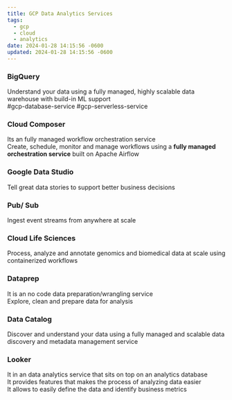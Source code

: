 ```yaml
---
title: GCP Data Analytics Services
tags:
  - gcp
  - cloud
  - analytics
date: 2024-01-28 14:15:56 -0600
updated: 2024-01-28 14:15:56 -0600
---
```


### BigQuery
Understand your data using a fully managed, highly scalable data warehouse with build-in ML support  
#gcp-database-service #gcp-serverless-service 

### Cloud Composer
Its an  fully managed workflow orchestration service  
Create, schedule, monitor and manage workflows using a **fully managed orchestration service** built on Apache Airflow

### Google Data Studio
Tell great data stories to support better business decisions

### Pub/ Sub
Ingest event streams from anywhere at scale

### Cloud Life Sciences
Process, analyze and annotate genomics and biomedical data at scale using containerized workflows

### Dataprep
It is an no code data preparation/wrangling service  
Explore, clean and prepare data for analysis

### Data Catalog
Discover and understand your data using a fully managed and scalable data discovery and metadata management service

### Looker
It in an data analytics service that sits on top on an analytics database  
It provides features that makes the process of analyzing data easier  
It allows to easily define the data and identify business metrics
